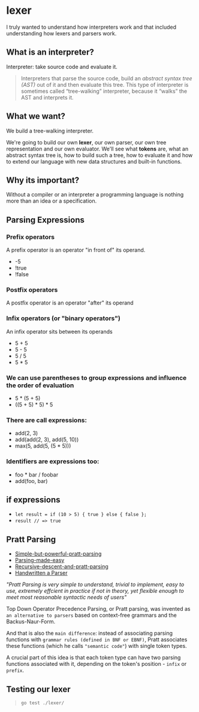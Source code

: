 # lexer

I truly wanted to understand how interpreters work and that included understanding how lexers and parsers work.

## What is an interpreter?
Interpreter: take source code and evaluate it.

> Interpreters that parse the source code, build an *abstract syntax tree (AST)* out of it and then evaluate this tree. This type of interpreter is sometimes called “tree-walking” interpreter, because it “walks” the AST and interprets it.

## What we want?
We build a tree-walking interpreter.

We're going to build our own **lexer**, our own parser, our own tree representation and our own evaluator. We'll see what **tokens** are, what an abstract syntax tree is, how to build such a tree, how to evaluate it and how to extend our language with new data structures and built-in functions.


## Why its important?
Without a compiler or an interpreter a programming language is nothing more than an idea or a specification.

## Parsing Expressions

 ### Prefix operators
 A prefix operator is an operator "in front of" its operand.
 * -5
 * !true
 * !false

### Postfix operators
 A postfix operator is an operator "after" its operand

 ### Infix operators (or "binary operators")
 An infix operator sits between its operands
 * 5 + 5
 * 5 - 5
 * 5 / 5
 * 5 * 5

### We can use parentheses to group expressions and influence the order of evaluation
* 5 * (5 + 5)
* ((5 + 5) * 5) * 5

### There are call expressions:
* add(2, 3)
* add(add(2, 3), add(5, 10))
* max(5, add(5, (5 * 5)))

### Identifiers are expressions too:
* foo * bar / foobar
* add(foo, bar)

## if expressions
* `let result = if (10 > 5) { true } else { false };`
* `result // => true`

## Pratt Parsing
* [Simple-but-powerful-pratt-parsing](https://matklad.github.io/2020/04/13/simple-but-powerful-pratt-parsing.html)
* [Parsing-made-easy](https://journal.stuffwithstuff.com/2011/03/19/pratt-parsers-expression-parsing-made-easy)
* [Recursive-descent-and-pratt-parsing](https://chidiwilliams.com/post/on-recursive-descent-and-pratt-parsing)
* [Handwritten a Parser](https://segmentfault.com/a/1190000041457544/en)

*"Pratt Parsing is very simple to understand, trivial to implement, easy to use, extremely effcient in practice if not in theory, yet flexible enough to meet most reasonable syntactic needs of users"*

Top Down Operator Precedence Parsing, or Pratt parsing, was invented as `an alternative to parsers` based on context-free grammars and the Backus-Naur-Form.

And that is also the `main difference`: instead of associating parsing functions with `grammar rules (defined in BNF or EBNF)`, Pratt associates these functions (which he calls `"semantic code"`) with single token types.

A crucial part of this idea is that each token type can have two parsing functions associated with it, depending on the token's position - `infix` or `prefix`.

## Testing our lexer
> `go test ./lexer/`

